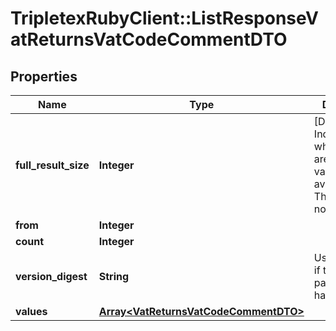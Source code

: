 # TripletexRubyClient::ListResponseVatReturnsVatCodeCommentDTO

## Properties
Name | Type | Description | Notes
------------ | ------------- | ------------- | -------------
**full_result_size** | **Integer** | [DEPRECATED] Indicates whether there are more values available. Note: The value is not exact | [optional] 
**from** | **Integer** |  | [optional] 
**count** | **Integer** |  | [optional] 
**version_digest** | **String** | Used to know if the paginated list has changed. | [optional] 
**values** | [**Array&lt;VatReturnsVatCodeCommentDTO&gt;**](VatReturnsVatCodeCommentDTO.md) |  | [optional] 


